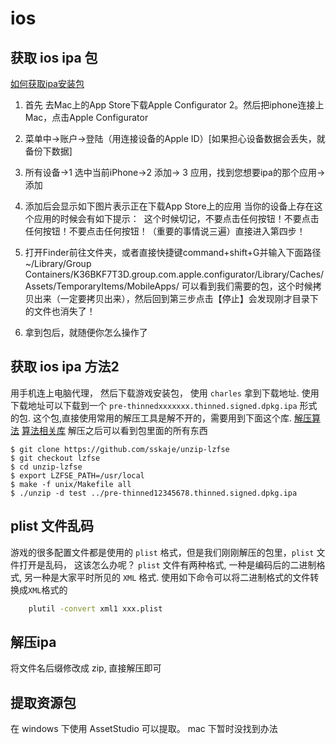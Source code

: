 # ios
## 获取 ios ipa 包
[如何获取ipa安装包](https://blog.csdn.net/chengqiang0414/article/details/82143930)
1. 首先 去Mac上的App Store下载Apple Configurator 2。然后把iphone连接上Mac，点击Apple Configurator 
2. 菜单中->账户->登陆（用连接设备的Apple ID）[如果担心设备数据会丢失，就备份下数据]
2. 所有设备->1 选中当前iPhone->2 添加-> 3 应用，找到您想要ipa的那个应用->添加
3. 添加后会显示如下图片表示正在下载App Store上的应用
当你的设备上存在这个应用的时候会有如下提示： 
这个时候切记，不要点击任何按钮！不要点击任何按钮！不要点击任何按钮！（重要的事情说三遍）直接进入第四步！

4. 打开Finder前往文件夹，或者直接快捷键command+shift+G并输入下面路径
~/Library/Group Containers/K36BKF7T3D.group.com.apple.configurator/Library/Caches/Assets/TemporaryItems/MobileApps/
可以看到我们需要的包，这个时候拷贝出来（一定要拷贝出来），然后回到第三步点击【停止】会发现刚才目录下的文件也消失了！

5. 拿到包后，就随便你怎么操作了

## 获取 ios ipa 方法2
用手机连上电脑代理， 然后下载游戏安装包， 使用 `charles` 拿到下载地址.
使用下载地址可以下载到一个  `pre-thinnedxxxxxxx.thinned.signed.dpkg.ipa` 形式的包.
这个包,直接使用常用的解压工具是解不开的，需要用到下面这个库.
[解压算法](https://sskaje.me/2017/08/unzip-with-lzfse-support/)
[算法相关库](https://github.com/lzfse/lzfse)
解压之后可以看到包里面的所有东西
```
$ git clone https://github.com/sskaje/unzip-lzfse
$ git checkout lzfse
$ cd unzip-lzfse
$ export LZFSE_PATH=/usr/local
$ make -f unix/Makefile all
$ ./unzip -d test ../pre-thinned12345678.thinned.signed.dpkg.ipa
```

## plist 文件乱码
游戏的很多配置文件都是使用的 `plist` 格式，但是我们刚刚解压的包里，`plist` 文件打开是乱码， 这该怎么办呢？
`plist` 文件有两种格式, 一种是编码后的二进制格式, 另一种是大家平时所见的 `XML` 格式. 
使用如下命令可以将二进制格式的文件转换成`XML`格式的
```bash
    plutil -convert xml1 xxx.plist
```

## 解压ipa
将文件名后缀修改成 zip, 直接解压即可
## 提取资源包
在 windows 下使用 AssetStudio 可以提取。
mac 下暂时没找到办法
